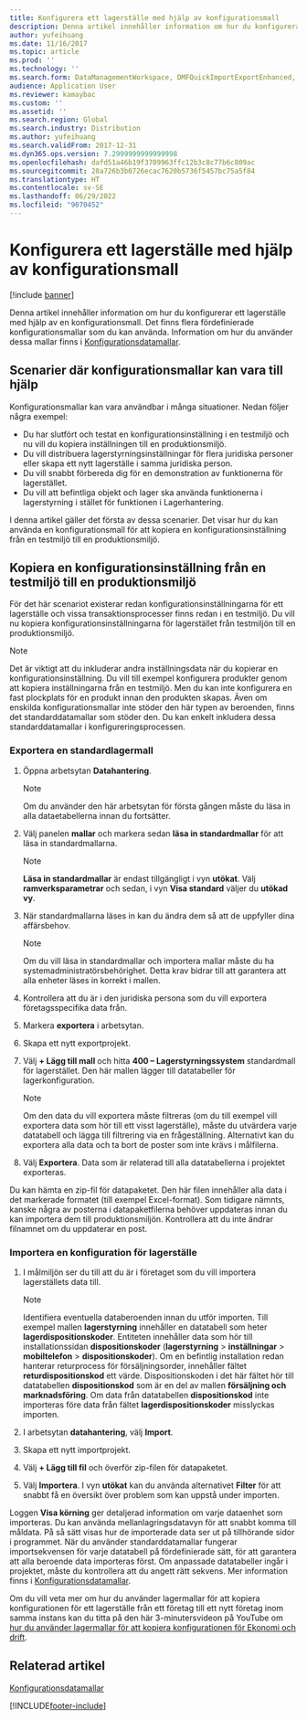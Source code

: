 ```yaml
---
title: Konfigurera ett lagerställe med hjälp av konfigurationsmall
description: Denna artikel innehåller information om hur du konfigurerar ett lagerställe med hjälp av en konfigurationsmall.
author: yufeihuang
ms.date: 11/16/2017
ms.topic: article
ms.prod: ''
ms.technology: ''
ms.search.form: DataManagementWorkspace, DMFQuickImportExportEnhanced, DMFDefinitionGroupTemplate, DMFEntityTemplateDefinitionLoadDialog
audience: Application User
ms.reviewer: kamaybac
ms.custom: ''
ms.assetid: ''
ms.search.region: Global
ms.search.industry: Distribution
ms.author: yufeihuang
ms.search.validFrom: 2017-12-31
ms.dyn365.ops.version: 7.2999999999999998
ms.openlocfilehash: dafd51a46b19f3709963ffc12b3c8c77b6c809ac
ms.sourcegitcommit: 28a726b3b0726ecac7620b5736f5457bc75a5f84
ms.translationtype: HT
ms.contentlocale: sv-SE
ms.lasthandoff: 06/29/2022
ms.locfileid: "9070452"
---
```

# <a name="set-up-a-warehouse-by-using-a-warehouse-configuration-template"></a>Konfigurera ett lagerställe med hjälp av konfigurationsmall

[!include [banner](../includes/banner.md)]

Denna artikel innehåller information om hur du konfigurerar ett lagerställe med hjälp av en konfigurationsmall. Det finns flera fördefinierade konfigurationsmallar som du kan använda. Information om hur du använder dessa mallar finns i [Konfigurationsdatamallar](../../fin-ops-core/dev-itpro/data-entities/configuration-data-templates.md).

## <a name="scenarios-where-configuration-templates-can-be-helpful"></a>Scenarier där konfigurationsmallar kan vara till hjälp

Konfigurationsmallar kan vara användbar i många situationer. Nedan följer några exempel:

- Du har slutfört och testat en konfigurationsinställning i en testmiljö och nu vill du kopiera inställningen till en produktionsmiljö.
- Du vill distribuera lagerstyrningsinställningar för flera juridiska personer eller skapa ett nytt lagerställe i samma juridiska person.
- Du vill snabbt förbereda dig för en demonstration av funktionerna för lagerstället.
- Du vill att befintliga objekt och lager ska använda funktionerna i lagerstyrning i stället för funktionen i Lagerhantering.

I denna artikel gäller det första av dessa scenarier. Det visar hur du kan använda en konfigurationsmall för att kopiera en konfigurationsinställning från en testmiljö till en produktionsmiljö.

## <a name="copy-a-configuration-setup-from-a-test-environment-to-a-production-environment"></a>Kopiera en konfigurationsinställning från en testmiljö till en produktionsmiljö

För det här scenariot existerar redan konfigurationsinställningarna för ett lagerställe och vissa transaktionsprocesser finns redan i en testmiljö. Du vill nu kopiera konfigurationsinställningarna för lagerstället från testmiljön till en produktionsmiljö.

> [!NOTE]
> Det är viktigt att du inkluderar andra inställningsdata när du kopierar en konfigurationsinställning. Du vill till exempel konfigurera produkter genom att kopiera inställningarna från en testmiljö. Men du kan inte konfigurera en fast plockplats för en produkt innan den produkten skapas. Även om enskilda konfigurationsmallar inte stöder den här typen av beroenden, finns det standarddatamallar som stöder den. Du kan enkelt inkludera dessa standarddatamallar i konfigureringsprocessen.

### <a name="export-a-default-warehouse-template"></a>Exportera en standardlagermall 

1. Öppna arbetsytan **Datahantering**.

    > [!NOTE]
    > Om du använder den här arbetsytan för första gången måste du läsa in alla dataetabellerna innan du fortsätter.

2. Välj panelen **mallar** och markera sedan **läsa in standardmallar** för att läsa in standardmallarna.

    > [!NOTE]
    > **Läsa in standardmallar** är endast tillgängligt i vyn **utökat**. Välj **ramverksparametrar** och sedan, i vyn **Visa standard** väljer du **utökad vy**.

3. När standardmallarna läses in kan du ändra dem så att de uppfyller dina affärsbehov.

    > [!NOTE]
    > Om du vill läsa in standardmallar och importera mallar måste du ha systemadministratörsbehörighet. Detta krav bidrar till att garantera att alla enheter läses in korrekt i mallen.

4. Kontrollera att du är i den juridiska persona som du vill exportera företagsspecifika data från.
5. Markera **exportera** i arbetsytan.
6. Skapa ett nytt exportprojekt.
7. Välj **+ Lägg till mall** och hitta **400 – Lagerstyrningssystem** standardmall för lagerstället. Den här mallen lägger till datatabeller för lagerkonfiguration.

    > [!NOTE]
    > Om den data du vill exportera måste filtreras (om du till exempel vill exportera data som hör till ett visst lagerställe), måste du utvärdera varje datatabell och lägga till filtrering via en frågeställning. Alternativt kan du exportera alla data och ta bort de poster som inte krävs i målfilerna.

8. Välj **Exportera**. Data som är relaterad till alla datatabellerna i projektet exporteras.

Du kan hämta en zip-fil för datapaketet. Den här filen innehåller alla data i det markerade formatet (till exempel Excel-format). Som tidigare nämnts, kanske några av posterna i datapaketfilerna behöver uppdateras innan du kan importera dem till produktionsmiljön. Kontrollera att du inte ändrar filnamnet om du uppdaterar en post.

### <a name="import-a-warehouse-configuration-setup"></a>Importera en konfiguration för lagerställe

1. I målmiljön ser du till att du är i företaget som du vill importera lagerställets data till.

    > [!NOTE]
    > Identifiera eventuella databeroenden innan du utför importen. Till exempel mallen **lagerstyrning** innehåller en datatabell som heter **lagerdispositionskoder**. Entiteten innehåller data som hör till installationssidan **dispositionskoder** (**lagerstyrning** > **inställningar** > **mobiltelefon** > **dispositionskoder**). Om en befintlig installation redan hanterar returprocess för försäljningsorder, innehåller fältet **returdispositionskod** ett värde. Dispositionskoden i det här fältet hör till datatabellen **dispositionskod** som är en del av mallen **försäljning och marknadsföring**. Om data från datatabellen **dispositionskod** inte importeras före data från fältet **lagerdispositionskoder** misslyckas importen.

2. I arbetsytan **datahantering**, välj **Import**.
3. Skapa ett nytt importprojekt.
4. Välj **+ Lägg till fil** och överför zip-filen för datapaketet.
5. Välj **Importera**. I vyn **utökat** kan du använda alternativet **Filter** för att snabbt få en översikt över problem som kan uppstå under importen.

Loggen **Visa körning** ger detaljerad information om varje dataenhet som importeras. Du kan använda mellanlagringsdatavyn för att snabbt komma till måldata. På så sätt visas hur de importerade data ser ut på tillhörande sidor i programmet. När du använder standarddatamallar fungerar importsekvensen för varje datatabell på fördefinierade sätt, för att garantera att alla beroende data importeras först. Om anpassade datatabeller ingår i projektet, måste du kontrollera att du angett rätt sekvens. Mer information finns i [Konfigurationsdatamallar](../../fin-ops-core/dev-itpro/data-entities/configuration-data-templates.md).

Om du vill veta mer om hur du använder lagermallar för att kopiera konfigurationen för ett lagerställe från ett företag till ett nytt företag inom samma instans kan du titta på den här 3-minutersvideon på YouTube om [hur du använder lagermallar för att kopiera konfigurationen för Ekonomi och drift](https://www.youtube.com/watch?v=K2WIfFlqJYs).

## <a name="related-article"></a>Relaterad artikel

[Konfigurationsdatamallar](../../fin-ops-core/dev-itpro/data-entities/configuration-data-templates.md)


[!INCLUDE[footer-include](../../includes/footer-banner.md)]
